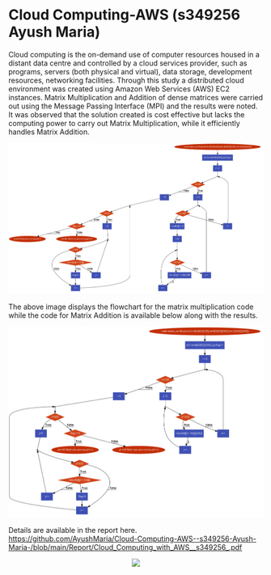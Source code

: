 # Cloud Computing-AWS (s349256 Ayush Maria)
 Cloud computing is the on-demand use of computer resources housed in a distant data centre and controlled by a cloud services provider, such as programs, servers (both physical and virtual), data storage, development resources, networking facilities. Through this study a distributed cloud environment was created using Amazon Web Services (AWS) EC2 instances. Matrix Multiplication and Addition of dense matrices were carried out using the Message Passing Interface (MPI) and the results were noted. It was observed that the solution created is cost effective but lacks the computing power to carry out Matrix Multiplication, while it efficiently handles Matrix Addition.

<p align = "center"> <img src = "https://github.com/AyushMaria/Cloud-Computing-AWS--s349256-Ayush-Maria-/blob/main/Images/codemult.png"></p>

The above image displays the flowchart for the matrix multiplication code while the code for Matrix Addition is available below along with the results.

<p align = "center"> <img src = "https://github.com/AyushMaria/Cloud-Computing-AWS--s349256-Ayush-Maria-/blob/main/Images/madd.png"></p>

Details are available in the report here. https://github.com/AyushMaria/Cloud-Computing-AWS--s349256-Ayush-Maria-/blob/main/Report/Cloud_Computing_with_AWS__s349256_.pdf

<p align = "center"> <img src = "https://github.com/AyushMaria/Cloud-Computing-AWS--s349256-Ayush-Maria-/blob/main/Images/mmult output.png"></p>
